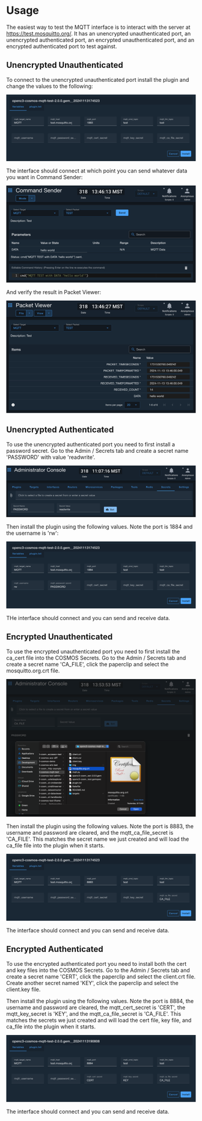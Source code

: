 # Usage

The easiest way to test the MQTT interface is to interact with the server at https://test.mosquitto.org/. It has an unencrypted unauthenticated port, an unencrypted authenticated port, an encrypted unauthenticated port, and an encrypted authenticated port to test against.

## Unencrypted Unauthenticated

To connect to the unencrypted unauthenticated port install the plugin and change the values to the following:

![Install Unauthenticated](./img/install_unauthenticated.png)

The interface should connect at which point you can send whatever data you want in Command Sender:

![Command Sender](./img/command_sender.png)

And verify the result in Packet Viewer:

![Packet Viewer](./img/packet_viewer.png)

## Unencrypted Authenticated

To use the unencrypted authenticated port you need to first install a password secret. Go to the Admin / Secrets tab and create a secret name 'PASSWORD' with value 'readwrite'.

![Secrets Password](./img/secrets_password.png)

Then install the plugin using the following values. Note the port is 1884 and the username is 'rw':

![Install Authenticated](./img/install_authenticated.png)

THe interface should connect and you can send and receive data.

## Encrypted Unauthenticated

To use the encrypted unauthenticated port you need to first install the ca_cert file into the COSMOS Secrets. Go to the Admin / Secrets tab and create a secret name 'CA_FILE', click the paperclip and select the mosquitto.org.crt file.

![Secrets CA Cert](./img/secrets_ca_cert.png)

Then install the plugin using the following values. Note the port is 8883, the username and password are cleared, and the mqtt_ca_file_secret is 'CA_FILE'. This matches the secret name we just created and will load the ca_file file into the plugin when it starts.

![Install Encrypted](./img/install_encrypted.png)

The interface should connect and you can send and receive data.

## Encrypted Authenticated

To use the encrypted authenticated port you need to install both the cert and key files into the COSMOS Secrets. Go to the Admin / Secrets tab and create a secret name 'CERT', click the paperclip and select the client.crt file. Create another secret named 'KEY', click the paperclip and select the client.key file.

Then install the plugin using the following values. Note the port is 8884, the username and password are cleared, the mqtt_cert_secret is 'CERT', the mqtt_key_secret is 'KEY', and the mqtt_ca_file_secret is 'CA_FILE'. This matches the secrets we just created and will load the cert file, key file, and ca_file into the plugin when it starts.

![MQTT Cert](./img/install_cert.png)

The interface should connect and you can send and receive data.
